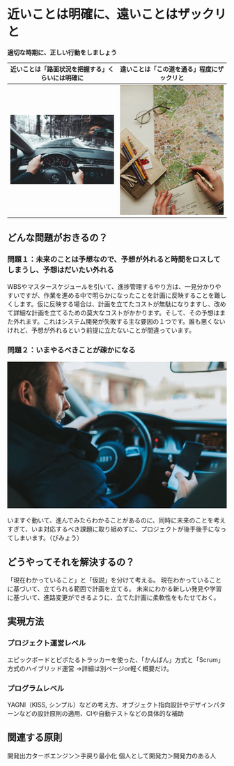 # 近いことは明確に、遠いことはザックリと

**適切な時期に、正しい行動をしましょう**

| 近いことは「路面状況を把握する」くらいには明確に | 遠いことは「この道を通る」程度にザックリと |
| --- | --- |
| ![](driving.jpg) | ![](rout_planning.jpg) |

## どんな問題がおきるの？
### 問題１：未来のことは予想なので、予想が外れると時間をロスしてしまうし、予想はだいたい外れる
WBSやマスタースケジュールを引いて、進捗管理するやり方は、一見分かりやすいですが、作業を進める中で明らかになったことを計画に反映することを難しくします。仮に反映する場合は、計画を立てたコストが無駄になりますし、改めて詳細な計画を立てるための莫大なコストがかかります。そして、その予想はまた外れます。これはシステム開発が失敗する主な要因の１つです。誰も悪くないけれど、予想が外れるという前提に立たないことが間違っています。

### 問題２：いまやるべきことが疎かになる
![](driving_with_smart_phone.jpg)

いますぐ動いて、進んでみたらわかることがあるのに、同時に未来のことを考えすぎて、いま対応するべき課題に取り組めずに、プロジェクトが後手後手になってしまいます。（びみょう）

## どうやってそれを解決するの？
「現在わかっていること」と「仮説」を分けて考える。
現在わかっていることに基づいて、立てられる範囲で計画を立てる。
未来にわかる新しい発見や学習に基づいて、進路変更ができるように、立てた計画に柔軟性をもたせておく。

## 実現方法
### プロジェクト運営レベル
エピックボードとピボたるトラッカーを使った、「かんばん」方式と「Scrum」方式のハイブリッド運営
→詳細は別ページor軽く概要だけ。
### プログラムレベル
YAGNI（KISS, シンプル）などの考え方、オブジェクト指向設計やデザインパターンなどの設計原則の適用、CIや自動テストなどの具体的な補助

## 関連する原則
開発出力ターボエンジン＞手戻り最小化
個人として開発力＞開発力のある人

